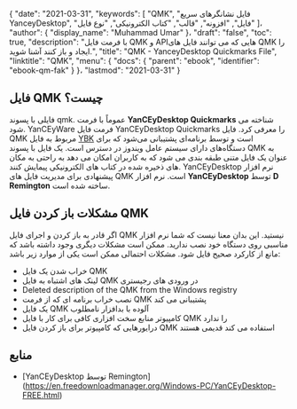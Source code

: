 {
  "date": "2021-03-31",
  "keywords": [
"QMK",
"فایل نشانگرهای سریع YanceyDesktop",
"فایل",
"افزونه",
"قالب",
"کتاب الکترونیکی",
"نوع فایل"
]،
  "author": {
    "display_name": "Muhammad Umar"
}،
  "draft": "false",
  "toc": true,
  "description": "با فرمت فایل QMK و APIهایی که می توانند فایل های QMK را ایجاد و باز کنند آشنا شوید.",
  "title": "QMK - YanceyDesktop Quickmarks File",
  "linktitle": "QMK",
  "menu": {
    "docs": {
      "parent": "ebook",
      "identifier": "ebook-qm-fak"
}
}،
  "lastmod": "2021-03-31"
}

## فایل QMK چیست؟

فایلی با پسوند qmk. عموماً با فرمت **YanCEyDesktop Quickmarks** شناخته می شود. YanCEyWare فرمت فایل YanCEyDesktop Quickmarks را معرفی کرد. فایل QMK مربوط به فایل [YBK](/ebook/ybk/) است و توسط برنامه‌ای پشتیبانی می‌شود که برای دستگاه‌های دارای سیستم عامل ویندوز در دسترس است. یک فایل با پسوند QMK به عنوان یک فایل متنی طبقه بندی می شود که به کاربران امکان می دهد به راحتی به مکان های ذخیره شده در کتاب های الکترونیکی پیمایش کنند. YanCEyDesktop نرم افزار پیشنهادی برای مدیریت فایل های QMK است. نرم افزار **YanCEyDesktop** توسط **D Remington** ساخته شده است.

## مشکلات باز کردن فایل QMK

اگر قادر به باز کردن و اجرای فایل QMK نیستید. این بدان معنا نیست که شما نرم افزار مناسبی روی دستگاه خود نصب ندارید. ممکن است مشکلات دیگری وجود داشته باشد که مانع از کارکرد صحیح فایل شود. مشکلات احتمالی ممکن است یکی از موارد زیر باشد:

- خراب شدن یک فایل QMK
- لینک های اشتباه به فایل QMK در ورودی های رجیستری
- Deleted description of the QMK from the Windows registry
- نصب خراب برنامه ای که از فرمت QMK پشتیبانی می کند
- یک فایل QMK آلوده با بدافزار نامطلوب
- کامپیوتر منابع سخت افزاری کافی برای کار با فایل QMK را ندارد
- درایورهایی که کامپیوتر برای باز کردن فایل QMK استفاده می کند قدیمی هستند

## منابع

* [YanCEyDesktop توسط Remington] (https://en.freedownloadmanager.org/Windows-PC/YanCEyDesktop-FREE.html)




